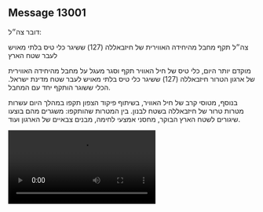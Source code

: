 ## Message 13001

דובר צה״ל:

צה״ל תקף מחבל מהיחידה האווירית של חיזבאללה (127) ששיגר כלי טיס בלתי מאויש לעבר שטח הארץ

מוקדם יותר היום, כלי טיס של חיל האוויר תקף וסגר מעגל על מחבל מהיחידה האווירית של ארגון הטרור חיזבאללה (127) ששיגר כלי טיס בלתי מאויש לעבר שטח מדינת ישראל. הכלי ששוגר הותקף יחד עם המחבל.

בנוסף, מטוסי קרב של חיל האוויר, בשיתוף פיקוד הצפון תקפו במהלך היום עשרות מטרות טרור של חיזבאללה בשטח לבנון. בין המטרות שהותקפו: משגרים מהם בוצעו שיגורים לשטח הארץ הבוקר, מחסני אמצעי לחימה, מבנים צבאיים של הארגון ועוד.

![Video](https://data.iron-swords.co.il/2024/October/24/https://data.iron-swords.co.il/2024/October/24/13001/13001_media.mp4)
